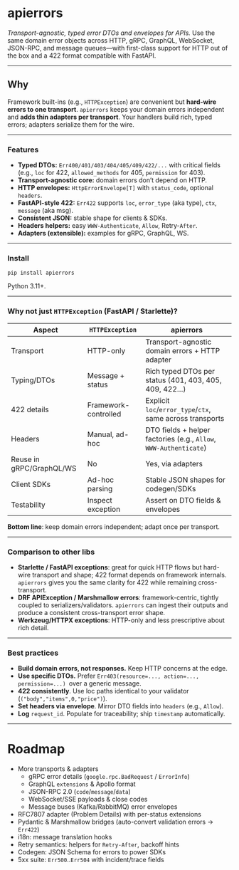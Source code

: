 # apierrors

_Transport-agnostic, typed error DTOs and envelopes for APIs._
Use the same domain error objects across HTTP, gRPC, GraphQL, WebSocket, JSON-RPC, 
and message queues—with first-class support for HTTP out of the box and 
a 422 format compatible with FastAPI.

---
 
## Why

Framework built-ins (e.g., `HTTPException`) are convenient but **hard-wire 
errors to one transport**. `apierrors` keeps your domain errors independent 
and **adds thin adapters per transport**. Your handlers build rich, typed errors; 
adapters serialize them for the wire.

---

### Features

- **Typed DTOs:** `Err400/401/403/404/405/409/422/...` with critical fields (e.g., 
`loc` for 422, `allowed_methods` for 405, `permission` for 403).
- **Transport-agnostic core:** domain errors don’t depend on HTTP.
- **HTTP envelopes:** `HttpErrorEnvelope[T]` with `status_code`, optional `headers`.
- **FastAPI-style 422:** `Err422` supports `loc`, `error_type` (aka type), `ctx`, `message` (aka msg).
- **Consistent JSON:** stable shape for clients & SDKs.
- **Headers helpers:** easy `WWW-Authenticate`, `Allow`, Retry-`After`.
- **Adapters (extensible):** examples for gRPC, GraphQL, WS.

---

### Install
```commandline
pip install apierrors
```

Python 3.11+.

---

### Why not just `HTTPException` (FastAPI / Starlette)?

| Aspect                   | `HTTPException`      | **apierrors**                                                     |
| ------------------------ | -------------------- |-------------------------------------------------------------------|
| Transport                | HTTP-only            | Transport-agnostic domain errors + HTTP adapter                   |
| Typing/DTOs              | Message + status     | Rich typed DTOs per status (401, 403, 405, 409, 422…)             |
| 422 details              | Framework-controlled | Explicit `loc`/`error_type`/`ctx`, same across transports         |
| Headers                  | Manual, ad-hoc       | DTO fields + helper factories (e.g., `Allow`, `WWW-Authenticate`) |
| Reuse in gRPC/GraphQL/WS | No                   | Yes, via adapters                                                 |
| Client SDKs              | Ad-hoc parsing       | Stable JSON shapes for codegen/SDKs                               |
| Testability              | Inspect exception    | Assert on DTO fields & envelopes                                  |

**Bottom line**: keep domain errors independent; adapt once per transport.

---

### Comparison to other libs

- **Starlette / FastAPI exceptions**: great for quick HTTP flows but hard-wire 
transport and shape; 422 format depends on framework internals. `apierrors` 
gives you the same clarity for 422 while remaining cross-transport.
- **DRF APIException / Marshmallow errors**: framework-centric, tightly coupled
to serializers/validators. `apierrors` can ingest their outputs and 
produce a consistent cross-transport error shape.
- **Werkzeug/HTTPX exceptions**: HTTP-only and less prescriptive about rich detail.

---

### Best practices

- **Build domain errors, not responses.** Keep HTTP concerns at the edge.
- **Use specific DTOs.** Prefer `Err403(resource=..., action=..., permission=...) `over a generic message.
- **422 consistently**. Use loc paths identical to your validator (`("body","items",0,"price")`).
- **Set headers via envelope**. Mirror DTO fields into `headers` (e.g., `Allow`).
- **Log** `request_id`. Populate for traceability; ship `timestamp` automatically.

---

# Roadmap

- More transports & adapters
  - gRPC error details (`google.rpc.BadRequest` / `ErrorInfo`)
  - GraphQL `extensions` & Apollo format
  - JSON-RPC 2.0 (`code`/`message`/`data`)
  - WebSocket/SSE payloads & close codes
  - Message buses (Kafka/RabbitMQ) error envelopes
- RFC7807 adapter (Problem Details) with per-status extensions
- Pydantic & Marshmallow bridges (auto-convert validation errors → `Err422`)
- i18n: message translation hooks
- Retry semantics: helpers for `Retry-After`, backoff hints
- Codegen: JSON Schema for errors to power SDKs
- 5xx suite: `Err500`..`Err504` with incident/trace fields
